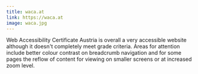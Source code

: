 ```yaml
---
title: waca.at
link: https://waca.at
image: waca.jpg
---
```


Web Accessibility Certificate Austria is overall a very accessible website although it doesn't completely meet grade criteria. Areas for attention include better colour contrast on breadcrumb navigation and for some pages the reflow of content for viewing on smaller screens or at increased zoom level.
